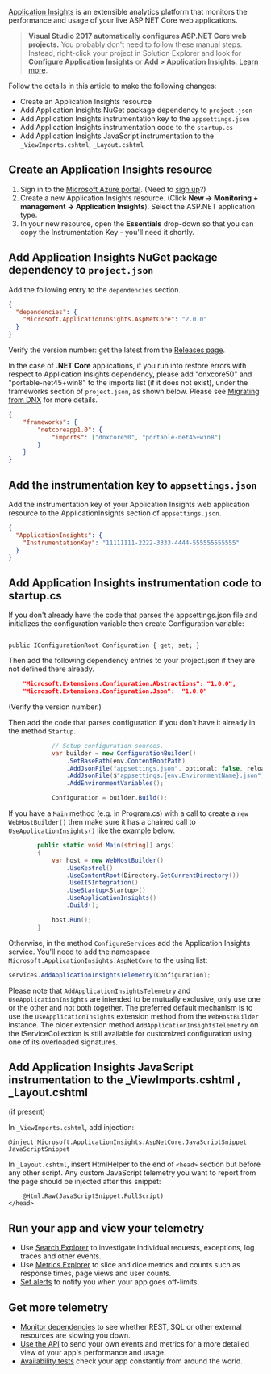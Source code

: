 [Application Insights](https://docs.microsoft.com/azure/application-insights/app-insights-asp-net) is an extensible analytics platform that monitors the performance and usage of your live ASP.NET Core web applications.

> **Visual Studio 2017 automatically configures ASP.NET Core web projects.** You probably don't need to follow these manual steps. Instead, right-click your project in Solution Explorer and look for **Configure Application Insights** or **Add > Application Insights**. [Learn more](https://docs.microsoft.com/azure/application-insights/app-insights-asp-net).

Follow the details in this article to make the following changes:

* Create an Application Insights resource
* Add Application Insights NuGet package dependency to `project.json`  
* Add Application Insights instrumentation key to the `appsettings.json`  
* Add Application Insights instrumentation code to the `startup.cs`  
* Add Application Insights JavaScript instrumentation to the `_ViewImports.cshtml`,  `_Layout.cshtml`  

## Create an Application Insights resource

1. Sign in to the [Microsoft Azure portal](https://portal.azure.com). (Need to [sign up](https://azure.microsoft.com/pricing/free-trial/)?)
2. Create a new Application Insights resource. (Click **New -> Monitoring + management -> Application Insights**). Select the ASP.NET application type.
3. In your new resource, open the **Essentials** drop-down so that you can copy the Instrumentation Key - you'll need it shortly. 

## Add Application Insights NuGet package dependency to `project.json`

Add the following entry to the  `dependencies` section. 

```JSON
{
  "dependencies": {
    "Microsoft.ApplicationInsights.AspNetCore": "2.0.0"
  }
}
```

Verify the version number: get the latest from the [Releases page](https://github.com/Microsoft/ApplicationInsights-aspnetcore/releases). 

In the case of **.NET Core** applications, if you run into restore errors with respect to Application Insights dependency, please add "dnxcore50" and "portable-net45+win8" to the imports list (if it does not exist), under the frameworks section of  `project.json`, as shown below. Please see [Migrating from DNX](https://docs.microsoft.com/en-us/dotnet/articles/core/migrating-from-dnx) for more details.

```JSON
{
    "frameworks": {
        "netcoreapp1.0": { 
            "imports": ["dnxcore50", "portable-net45+win8"]
        }
    }
}
```


## Add the instrumentation key to `appsettings.json`

Add the instrumentation key of your Application Insights web application resource to the  ApplicationInsights  section of `appsettings.json`. 

```JSON
{
  "ApplicationInsights": {
    "InstrumentationKey": "11111111-2222-3333-4444-555555555555"
  }
}
```

## Add Application Insights instrumentation code to startup.cs 

If you don't already have the code that parses the appsettings.json file and initializes the configuration variable then create Configuration variable:

```

public IConfigurationRoot Configuration { get; set; }
```

Then add the following dependency entries to your project.json if they are not defined there already.

```JSON
    "Microsoft.Extensions.Configuration.Abstractions": "1.0.0",
    "Microsoft.Extensions.Configuration.Json":  "1.0.0"
```

(Verify the version number.)

Then add the code that parses configuration if you don't have it already in the method `Startup`.

```C#
            // Setup configuration sources.
            var builder = new ConfigurationBuilder()
                .SetBasePath(env.ContentRootPath)
                .AddJsonFile("appsettings.json", optional: false, reloadOnChange: true)
                .AddJsonFile($"appsettings.{env.EnvironmentName}.json", optional: true)
                .AddEnvironmentVariables();

            Configuration = builder.Build();
```

If you have a `Main` method (e.g. in Program.cs) with a call to create a ```new WebHostBuilder()``` then make sure it has a chained call to ```UseApplicationInsights()``` like the example below:

```C#
        public static void Main(string[] args)
        {
            var host = new WebHostBuilder()
                .UseKestrel()
                .UseContentRoot(Directory.GetCurrentDirectory())
                .UseIISIntegration()
                .UseStartup<Startup>()
                .UseApplicationInsights()
                .Build();

            host.Run();
        }
```

Otherwise, in the method `ConfigureServices` add the Application Insights service. You'll need to add the namespace `Microsoft.ApplicationInsights.AspNetCore` to the using list:

```C#
services.AddApplicationInsightsTelemetry(Configuration);
```

Please note that `AddApplicationInsightsTelemetry` and `UseApplicationInsights` are intended to be mutually exclusive, only use one or the other and not both together.  The preferred default mechanism is to use the `UseApplicationInsights` extension method from the `WebHostBuilder` instance.  The older extension method `AddApplicationInsightsTelemetry` on the IServiceCollection is still available for customized configuration using one of its overloaded signatures.

## Add Application Insights JavaScript instrumentation to the  _ViewImports.cshtml ,  _Layout.cshtml  

(if present)

In `_ViewImports.cshtml`, add injection:

```
@inject Microsoft.ApplicationInsights.AspNetCore.JavaScriptSnippet JavaScriptSnippet
```

In `_Layout.cshtml`, insert HtmlHelper to the end of `<head>` section but before any other script. Any custom JavaScript telemetry you want to report from the page should be injected after this snippet:

```
    @Html.Raw(JavaScriptSnippet.FullScript)
</head>
```

## Run your app and view your telemetry

* Use [Search Explorer](https://azure.microsoft.com/documentation/articles/app-insights-diagnostic-search/) to investigate individual requests, exceptions, log traces and other events.
* Use [Metrics Explorer](https://azure.microsoft.com/documentation/articles/app-insights-metrics-explorer/) to slice and dice metrics and counts such as response times, page views and user counts.
* [Set alerts](https://azure.microsoft.com/documentation/articles/app-insights-alerts/) to notify you when your app goes off-limits.

## Get more telemetry

* [Monitor dependencies](https://azure.microsoft.com/documentation/articles/app-insights-dependencies/) to see whether REST, SQL or other external resources are slowing you down.
* [Use the API](https://azure.microsoft.com/documentation/articles/app-insights-api-custom-events-metrics/) to send your own events and metrics for a more detailed view of your app's performance and usage.
* [Availability tests](https://azure.microsoft.com/documentation/articles/app-insights-monitor-web-app-availability/) check your app constantly from around the world. 
